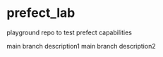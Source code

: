 # prefect_lab
playground repo to test prefect capabilities

main branch description1
main branch description2